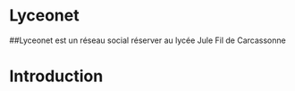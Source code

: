 # Lyceonet

##Lyceonet est un réseau social réserver au lycée Jule Fil de Carcassonne

# Introduction

